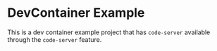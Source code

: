 # DevContainer Example

This is a dev container example project that has `code-server` available through the `code-server` feature.